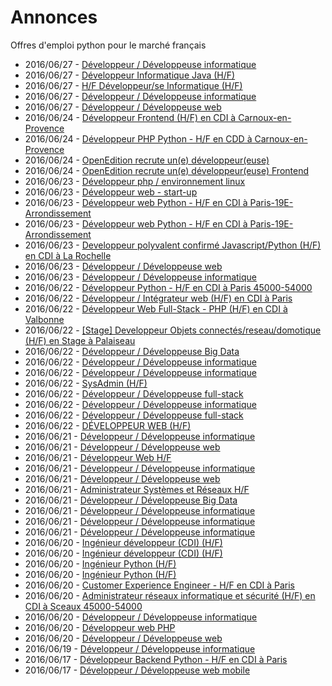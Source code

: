 # Annonces

Offres d'emploi python pour le marché français

* 2016/06/27 - [Développeur / Développeuse informatique](http://pyjobs.fr/job/2714/developpeur-developpeuse-informatique "Développeur / Développeuse informatique")
* 2016/06/27 - [Développeur Informatique Java (H/F)](http://pyjobs.fr/job/2715/developpeur-informatique-java-h-f "Développeur Informatique Java (H/F)")
* 2016/06/27 - [H/F Développeur/se Informatique (H/F)](http://pyjobs.fr/job/2712/h-f-developpeur-se-informatique-h-f "H/F Développeur/se Informatique (H/F)")
* 2016/06/27 - [Développeur / Développeuse informatique](http://pyjobs.fr/job/2713/developpeur-developpeuse-informatique "Développeur / Développeuse informatique")
* 2016/06/27 - [Développeur / Développeuse web](http://pyjobs.fr/job/2711/developpeur-developpeuse-web "Développeur / Développeuse web")
* 2016/06/24 - [Développeur Frontend (H/F) en CDI à Carnoux-en-Provence](http://pyjobs.fr/job/2709/developpeur-frontend-h-f-en-cdi-a-carnoux-en-provence "Développeur Frontend (H/F) en CDI à Carnoux-en-Provence")
* 2016/06/24 - [Développeur PHP Python - H/F en CDD à Carnoux-en-Provence](http://pyjobs.fr/job/2710/developpeur-php-python-h-f-en-cdd-a-carnoux-en-provence "Développeur PHP Python - H/F en CDD à Carnoux-en-Provence")
* 2016/06/24 - [OpenEdition recrute un(e) développeur(euse)](http://pyjobs.fr/job/2708/openedition-recrute-un-e-developpeur-euse "OpenEdition recrute un(e) développeur(euse)")
* 2016/06/24 - [OpenEdition recrute un(e) développeur(euse) Frontend](http://pyjobs.fr/job/2707/openedition-recrute-un-e-developpeur-euse-frontend "OpenEdition recrute un(e) développeur(euse) Frontend")
* 2016/06/23 - [Développeur php / environnement linux](http://pyjobs.fr/job/2700/developpeur-php-environnement-linux "Développeur php / environnement linux")
* 2016/06/23 - [Développeur web - start-up](http://pyjobs.fr/job/2699/developpeur-web-start-up "Développeur web - start-up")
* 2016/06/23 - [Développeur web Python - H/F en CDI à Paris-19E-Arrondissement](http://pyjobs.fr/job/2198/developpeur-web-python-h-f-en-cdi-a-paris-19e-arrondissement "Développeur web Python - H/F en CDI à Paris-19E-Arrondissement")
* 2016/06/23 - [Développeur web Python - H/F en CDI à Paris-19E-Arrondissement](http://pyjobs.fr/job/2200/developpeur-web-python-h-f-en-cdi-a-paris-19e-arrondissement "Développeur web Python - H/F en CDI à Paris-19E-Arrondissement")
* 2016/06/23 - [Developpeur polyvalent confirmé Javascript/Python (H/F) en CDI à La Rochelle](http://pyjobs.fr/job/2199/developpeur-polyvalent-confirme-javascript-python-h-f-en-cdi-a-la-rochelle "Developpeur polyvalent confirmé Javascript/Python (H/F) en CDI à La Rochelle")
* 2016/06/23 - [Développeur / Développeuse web](http://pyjobs.fr/job/2222/developpeur-developpeuse-web "Développeur / Développeuse web")
* 2016/06/23 - [Développeur / Développeuse informatique](http://pyjobs.fr/job/2201/developpeur-developpeuse-informatique "Développeur / Développeuse informatique")
* 2016/06/22 - [Développeur Python - H/F en CDI à Paris 45000-54000](http://pyjobs.fr/job/2191/developpeur-python-h-f-en-cdi-a-paris-45000-54000 "Développeur Python - H/F en CDI à Paris 45000-54000")
* 2016/06/22 - [Développeur / Intégrateur web (H/F) en CDI à Paris](http://pyjobs.fr/job/2189/developpeur-integrateur-web-h-f-en-cdi-a-paris "Développeur / Intégrateur web (H/F) en CDI à Paris")
* 2016/06/22 - [Développeur Web Full-Stack - PHP (H/F) en CDI à Valbonne](http://pyjobs.fr/job/2190/developpeur-web-full-stack-php-h-f-en-cdi-a-valbonne "Développeur Web Full-Stack - PHP (H/F) en CDI à Valbonne")
* 2016/06/22 - [[Stage] Developpeur Objets connectés/reseau/domotique (H/F) en Stage à Palaiseau](http://pyjobs.fr/job/2187/stage-developpeur-objets-connectes-reseau-domotique-h-f-en-stage-a-palaiseau "[Stage] Developpeur Objets connectés/reseau/domotique (H/F) en Stage à Palaiseau")
* 2016/06/22 - [Développeur / Développeuse Big Data](http://pyjobs.fr/job/2192/developpeur-developpeuse-big-data "Développeur / Développeuse Big Data")
* 2016/06/22 - [Développeur / Développeuse informatique](http://pyjobs.fr/job/2704/developpeur-developpeuse-informatique "Développeur / Développeuse informatique")
* 2016/06/22 - [Développeur / Développeuse informatique](http://pyjobs.fr/job/2195/developpeur-developpeuse-informatique "Développeur / Développeuse informatique")
* 2016/06/22 - [SysAdmin (H/F)](http://pyjobs.fr/job/2698/sysadmin-h-f "SysAdmin (H/F)")
* 2016/06/22 - [Développeur / Développeuse full-stack](http://pyjobs.fr/job/2186/developpeur-developpeuse-full-stack "Développeur / Développeuse full-stack")
* 2016/06/22 - [Développeur / Développeuse informatique](http://pyjobs.fr/job/2703/developpeur-developpeuse-informatique "Développeur / Développeuse informatique")
* 2016/06/22 - [Développeur / Développeuse full-stack](http://pyjobs.fr/job/2193/developpeur-developpeuse-full-stack "Développeur / Développeuse full-stack")
* 2016/06/22 - [DÉVELOPPEUR WEB (H/F)](http://pyjobs.fr/job/2188/developpeur-web-h-f "DÉVELOPPEUR WEB (H/F)")
* 2016/06/21 - [Développeur / Développeuse informatique](http://pyjobs.fr/job/2194/developpeur-developpeuse-informatique "Développeur / Développeuse informatique")
* 2016/06/21 - [Développeur / Développeuse web](http://pyjobs.fr/job/2705/developpeur-developpeuse-web "Développeur / Développeuse web")
* 2016/06/21 - [Développeur Web H/F](http://pyjobs.fr/job/2180/developpeur-web-h-f "Développeur Web H/F")
* 2016/06/21 - [Développeur / Développeuse informatique](http://pyjobs.fr/job/2701/developpeur-developpeuse-informatique "Développeur / Développeuse informatique")
* 2016/06/21 - [Développeur / Développeuse web](http://pyjobs.fr/job/2706/developpeur-developpeuse-web "Développeur / Développeuse web")
* 2016/06/21 - [Administrateur Systèmes et Réseaux H/F](http://pyjobs.fr/job/2179/administrateur-systemes-et-reseaux-h-f "Administrateur Systèmes et Réseaux H/F")
* 2016/06/21 - [Développeur / Développeuse Big Data](http://pyjobs.fr/job/2184/developpeur-developpeuse-big-data "Développeur / Développeuse Big Data")
* 2016/06/21 - [Développeur / Développeuse informatique](http://pyjobs.fr/job/2183/developpeur-developpeuse-informatique "Développeur / Développeuse informatique")
* 2016/06/21 - [Développeur / Développeuse informatique](http://pyjobs.fr/job/2702/developpeur-developpeuse-informatique "Développeur / Développeuse informatique")
* 2016/06/21 - [Développeur / Développeuse informatique](http://pyjobs.fr/job/2196/developpeur-developpeuse-informatique "Développeur / Développeuse informatique")
* 2016/06/20 - [Ingénieur développeur (CDI) (H/F)](http://pyjobs.fr/job/2202/ingenieur-developpeur-cdi-h-f "Ingénieur développeur (CDI) (H/F)")
* 2016/06/20 - [Ingénieur développeur (CDI) (H/F)](http://pyjobs.fr/job/2177/ingenieur-developpeur-cdi-h-f "Ingénieur développeur (CDI) (H/F)")
* 2016/06/20 - [Ingénieur Python (H/F)](http://pyjobs.fr/job/2172/ingenieur-python-h-f "Ingénieur Python (H/F)")
* 2016/06/20 - [Ingénieur Python (H/F)](http://pyjobs.fr/job/2206/ingenieur-python-h-f "Ingénieur Python (H/F)")
* 2016/06/20 - [Customer Experience Engineer - H/F en CDI à Paris](http://pyjobs.fr/job/2171/customer-experience-engineer-h-f-en-cdi-a-paris "Customer Experience Engineer - H/F en CDI à Paris")
* 2016/06/20 - [Administrateur réseaux informatique et sécurité (H/F) en CDI à Sceaux 45000-54000](http://pyjobs.fr/job/2166/administrateur-reseaux-informatique-et-securite-h-f-en-cdi-a-sceaux-45000-54000 "Administrateur réseaux informatique et sécurité (H/F) en CDI à Sceaux 45000-54000")
* 2016/06/20 - [Développeur / Développeuse informatique](http://pyjobs.fr/job/2197/developpeur-developpeuse-informatique "Développeur / Développeuse informatique")
* 2016/06/20 - [Développeur web PHP](http://pyjobs.fr/job/2169/developpeur-web-php "Développeur web PHP")
* 2016/06/20 - [Développeur / Développeuse web](http://pyjobs.fr/job/2168/developpeur-developpeuse-web "Développeur / Développeuse web")
* 2016/06/19 - [Développeur / Développeuse informatique](http://pyjobs.fr/job/2167/developpeur-developpeuse-informatique "Développeur / Développeuse informatique")
* 2016/06/17 - [Développeur Backend Python - H/F en CDI à Paris](http://pyjobs.fr/job/2163/developpeur-backend-python-h-f-en-cdi-a-paris "Développeur Backend Python - H/F en CDI à Paris")
* 2016/06/17 - [Développeur / Développeuse web mobile](http://pyjobs.fr/job/2181/developpeur-developpeuse-web-mobile "Développeur / Développeuse web mobile")

